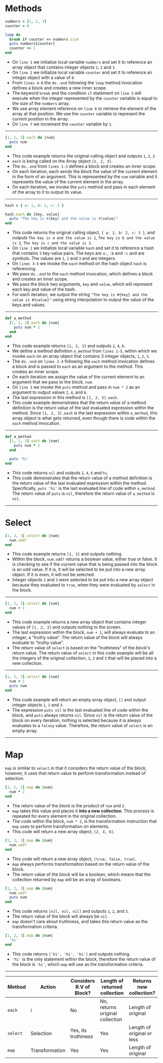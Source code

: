 # Methods

```ruby
numbers = [1, 2, 3]
counter = 0

loop do 
  break if counter == numbers.size
  puts numbers[counter]
  counter += 1
end
```

- On `line 1` we initialize local variable `numbers` and set it to reference an array object that contains integer objects `1`, `2` and `3`.
- On `line 2` we initialize local variable `counter` and set it to reference an integer object with a value of `0`.
- From `lines 4-8` the `do..end` following the `loop` method invocation defines a block and creates a new inner scope.
- The keyword `break` and the condition `if` statement on `line 5` will execute when the integer represented by the `counter` variable is equal to the size of the `numbers` array.
- We use array element reference on `line 6` to retrieve the element of the  array at that position. We use the `counter` variable to represent the current position in the array.
- On `line 7` we increment the `counter` variable by `1`.

***

```ruby
[1, 2, 3].each do |num|
  puts num
end
```

- This code example returns the original calling object and outputs `1`, `2`, `3`.
- `each` is being called on the Array object `[1, 2, 3]`.
- The `do..end` from `lines 1-3` defines a block and creates an inner scope.
- On each iteration, each sends the block the value of the current element in the form of an argument. This is represented by the `num` variable and it represents the value of the current element in the array. 
- On each iteration, we invoke the `puts` method and pass in each element of the array to it to output its value.

***

```ruby
hash = { a: 1, b: 2, c: 3 }

hash.each do |key, value|
  puts "The key is #{key} and the value is #{value}"
end
```

- This code returns the original calling object, `{ a: 1, b: 2, c: 3 }`, and outputs `The key is a and the value is 1`, `The key is b and the value is 2`, `The key is c and the value is 3`.
- On `line 1` we initialize local variable `hash` and set it to reference a hash that contains `3` key-value pairs. The keys are `a:`, `:b` and `:c` and are symbols. The values are `1`, `2` and `3` and are integers.
- On `lines 3-5` we invoke the `each` method on the hash object `hash` is referencing.
- We pass `do..end` to the `each` method invocation, which defines a block and creates an inner scope.
- We pass the block two arguments, `key` and `value`, which will represent each key and value of the hash.
- For each iteration, we output the string `"The key is #{key} and the value is #{value}"` using string interpolation to output the value of the keys and values. 

***

```ruby
def a_method
  [1, 2, 3].each do |num|
    puts num * 2
  end
end
```

- This code example returns `[1, 2, 3]` and outputs `2`, `4`, `6`.
- We define a method definition `a_method` from `lines 1-5`, within which we invoke `each` on an array object that contains 3 integer objects, `1`, `2`, `3`.
- The `do..end` on `lines 2-4` following the `each` method invocation defines a block and is passed to `each` as an argument to the method. This creates an inner scope. 
- On each iteration we assign the value of the current element to an argument that we pass to the block, `num`. 
- On `line 3` we invoke the `puts` method and pass in `num * 2` as an argument to output values `2`, `4`, and `6`.
- The last expression in this method is `[1, 2, 3].each`.
- This code example demonstrates that the return value of a method definition is the return value of the last evaluated expression within the method. Since `[1, 2, 3].each` is the last expression within `a_method`, this array object is what gets returned, even though there is code within the `each` method invocation.

***

```ruby
def a_method
  [1, 2, 3].each do |num|
    puts num * 2
  end

  puts 'hi'
end
```

- This code returns `nil` and outputs `2`, `4`, `6` and `hi`.
- This code demonstrates that the return value of a method definition is the return value of the last evaluated expression within the method. Specifically,  `puts 'hi'` is the last evaluated line of code within `a_method`. The return value of `puts` is `nil`, therefore the return value of `a_method` is `nil`.

***

# Select

```ruby
[1, 2, 3].select do |num|
  num.odd?
end
```

- This code example returns `[1, 3]` and outputs nothing.
- Within the block, `num.odd?` returns a boolean value, either true or false. It is checking to see if the current value that is being passed into the block is an odd value. If it is, it will be selected to be put into a new array object. If it is even, it will not be selected.
- Integer objects `1` and `3` were selected to be put into a new array object because they evaluated to `true`, when they were evaluated by `select` in the block.

***

```ruby
[1, 2, 3].select do |num|
  num + 1
end
```

- This code example returns a new array object that contains integer values of `[1, 2, 3]` and outputs nothing to the screen.
- The last expression within the block, `num + 1`, will always evaluate to an integer, a "truthy value". The return value of the block will always evaluate to "truthy value".
- The return value of `select` is based on the "truthiness" of the *block's* return value. The return value of `select` in this code example will be all the integers of the original collection, `1`, `2` and `3` that will be placed into a new collection.

***

```ruby
[1, 2, 3].select do |num|
  num + 1
  puts num
end
```

- This code example will return an empty array object, `[]` and output integer objects `1`, `2` and `3`.
- The expression `puts nil` is the last evaluated line of code within the block, and `puts` always returns `nil`. Since `nil` is the return value of the block on every iteration, nothing is selected because it is always evaluates to a  `falsey` value. Therefore, the return value of `select` is an empty array. 

***

# Map

`map` is similar to `select` in that it considers the return value of the block, however, it uses that return value to perform transformation instead of selection. 

```ruby
[1, 2, 3].map do |num|
  num * 2
end
```

- The return value of the block is the product of `num` and `2`. 
- `map` takes this value and places it **into a new collection**. This process is repeated for every element in the original collection. 
- The code within the block, `num * 2`, is the transformation instruction that `map` uses to perform transformation on elements.
- This code will return a new array object, `[2, 4, 6]`.

```ruby
[1, 2, 3].map do |num|
  num.odd?
end
```

- This code will return a new array object, `[true, false, true]`.
- `map` always performs transformation based on the return value of the block. 
- The return value of the block will be a boolean, which means that the collection returned by `map` will be an array of booleans.

```ruby
[1, 2, 3].map do |num|
  num.odd?
  puts num
end
```

- This code returns `[nil, nil, nil]` and outputs `1`, `2`, and `3`.
- The return value of the block will always be `nil`. 
- `map` doesn't care about truthiness, and takes this return value as the transformation criteria.

```ruby
[1, 2, 3].map do |num|
  'hi'
end
```

- This code returns `['hi', 'hi', 'hi']` and outputs nothing.
- `'hi'` is the only statement within the block, therefore the return value of the block is `'hi'`, which `map` will use as the transformation criteria. 

***



| Method   | Action         | Considers R.V of Block? | Length of returned collection   | Returns new collection?    |
| -------- | -------------- | ----------------------- | ------------------------------- | -------------------------- |
| `each`   | i              | No                      | No, returns original collection | Length of original         |
| `select` | Selection      | Yes, its truthiness     | Yes                             | Length of original or less |
| `map`    | Transformation | Yes                     | Yes                             | Length of original         |

